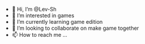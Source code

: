 - 👋 Hi, I’m @Lev-Sh
- 👀 I’m interested in games
- 🌱 I’m currently learning game edition
- 💞️ I’m looking to collaborate on make game together
- 📫 How to reach me ...

<!---
Lev-Sh/Lev-Sh is a ✨ special ✨ repository because its `README.md` (this file) appears on your GitHub profile.
You can click the Preview link to take a look at your changes.
--->
